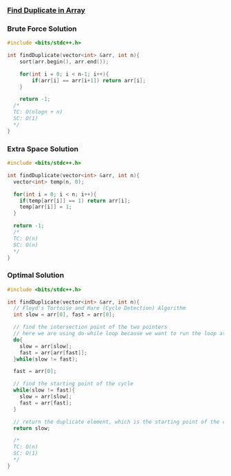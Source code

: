 ### [Find Duplicate in Array](https://www.codingninjas.com/codestudio/problems/find-duplicate-in-array_8230816?challengeSlug=striver-sde-challenge&leftPanelTab=0)

### Brute Force Solution

```cpp
#include <bits/stdc++.h>

int findDuplicate(vector<int> &arr, int n){
	sort(arr.begin(), arr.end());

	for(int i = 0; i < n-1; i++){
		if(arr[i] == arr[i+1]) return arr[i];
	}

	return -1;
  /*
  TC: O(nlogn + n)
  SC: O(1)
  */
}
```

### Extra Space Solution

```cpp
#include <bits/stdc++.h>

int findDuplicate(vector<int> &arr, int n){
  vector<int> temp(n, 0);

  for(int i = 0; i < n; i++){
    if(temp[arr[i]] == 1) return arr[i];
    temp[arr[i]] = 1;
  }

  return -1;
  /*
  TC: O(n)
  SC: O(n)
  */
}
```

### Optimal Solution

```cpp
#include <bits/stdc++.h>

int findDuplicate(vector<int> &arr, int n){
  // Floyd's Tortoise and Hare (Cycle Detection) Algorithm
  int slow = arr[0], fast = arr[0];

  // find the intersection point of the two pointers
  // here we are using do-while loop because we want to run the loop atleast once
  do{
    slow = arr[slow];
    fast = arr[arr[fast]];
  }while(slow != fast);

  fast = arr[0];

  // find the starting point of the cycle
  while(slow != fast){
    slow = arr[slow];
    fast = arr[fast];
  }

  // return the duplicate element, which is the starting point of the cycle
  return slow;

  /*
  TC: O(n)
  SC: O(1)
  */
}
```